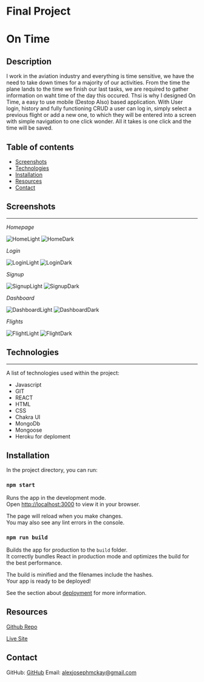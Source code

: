# Final Project

# On Time

## Description 

I work in the aviation industry and everything is time sensitive, we have the need to take down times for a majority of our activities.
From the time the plane lands to the time we finish our last tasks, we are required to gather information on waht time of the day this occured. 
Thsi is why I designed On Time, a easy to use mobile (Destop Also) based application.
With User login, history and fully functioning CRUD a user can log in, simply select a previous flight or add a new one, to which they will be entered into a screen with simple navigation to one click wonder. All it takes is one click and the time will be saved.

## Table of contents 

- [Screenshots](#screenshots) 
- [Technologies](#technologies) 
- [Installation](#installation)
- [Resources](#resources) 
- [Contact](#contact)
  
## Screenshots 
---

*Homepage*

![HomeLight](assets/home-light.png)
![HomeDark](assets/home-dark.png)

*Login*

![LoginLight](assets/login-light.png)
![LoginDark](assets/login-dark.png)

*Signup*

![SignupLight](assets/signup-light.png)
![SignupDark](assets/signup-dark.png)

*Dashboard*

![DashboardLight](assets/time-light.png)
![DashboardDark](assets/time-dark.png)

*Flights*

![FlightLight](assets/flight-menu-light.png)
![FlightDark](assets/flight-menu-dark.png)

## Technologies
***
A list of technologies used within the project:

- Javascript
- GIT
- REACT
- HTML
- CSS
- Chakra UI 
- MongoDb
- Mongoose
- Heroku for deploment

## Installation
In the project directory, you can run:

### `npm start`

Runs the app in the development mode.\
Open [http://localhost:3000](http://localhost:3000) to view it in your browser.

The page will reload when you make changes.\
You may also see any lint errors in the console.

### `npm run build`

Builds the app for production to the `build` folder.\
It correctly bundles React in production mode and optimizes the build for the best performance.

The build is minified and the filenames include the hashes.\
Your app is ready to be deployed!

See the section about [deployment](https://facebook.github.io/create-react-app/docs/deployment) for more information.

## Resources

[Github Repo](https://github.com/mckayjalex/project-unknown)

[Live Site](https://unknownontime.herokuapp.com/)

## Contact

GitHub: [GitHub](https://github.com/mckayjalex) Email: [alexjosephmckay@gmail.com](alexjosephmckay@gmail.com)
